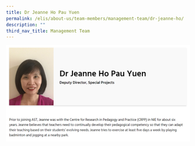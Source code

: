```yaml
---
title: Dr Jeanne Ho Pau Yuen
permalink: /elis/about-us/team-members/management-team/dr-jeanne-ho/
description: ""
third_nav_title: Management Team
---
```


![](/images/drjeanne.png)
